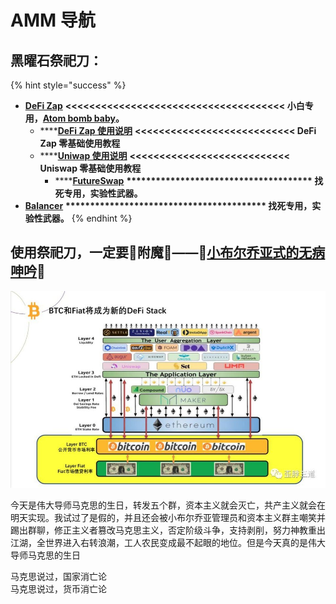 # AMM 导航

## 黑曜石祭祀刀：

{% hint style="success" %}
* [**DeFi Zap**](https://defizap.com/zaps)  **&lt;&lt;&lt;&lt;&lt;&lt;&lt;&lt;&lt;&lt;&lt;&lt;&lt;&lt;&lt;&lt;&lt;&lt;&lt;&lt;&lt;&lt;&lt;&lt;&lt;&lt;&lt;&lt;&lt;&lt;&lt;&lt;&lt;&lt;&lt;&lt;&lt;   小白专用，**[**Atom bomb baby**](https://music.163.com/song?id=567215077&userid=273670441)**。**
  * \*\*\*\*[**DeFi Zap 使用说明**](https://www.fmz.com/bbs-topic/5371)  **&lt;&lt;&lt;&lt;&lt;&lt;&lt;&lt;&lt;&lt;&lt;&lt;&lt;&lt;&lt;&lt;&lt;&lt;&lt;&lt;&lt;&lt;&lt;&lt;&lt;&lt;&lt;   DeFi Zap 零基础使用教程**
  * \*\*\*\*[**Uniwap   使用说明**](https://www.chainnews.com/articles/522868612900.htm)   **&lt;&lt;&lt;&lt;&lt;&lt;&lt;&lt;&lt;&lt;&lt;&lt;&lt;&lt;&lt;&lt;&lt;&lt;&lt;&lt;&lt;&lt;&lt;&lt;&lt;&lt;&lt;   Uniswap 零基础使用教程**
    * \*\*\*\*[**FutureSwap**](https://exchange.futureswap.com/?src=0x6c5bfa4A535ab2B742520056C4A1912853C8f5B3)  **\*\*\*\*\*\*\*\*\*\*\*\*\*\*\*\*\*\*\*\*\*\*\*\*\*\*\*\*\*\*\*\*\*\*\*\*\*\*    找死专用，实验性武器。**
* [**Balancer**](https://pools.balancer.exchange/#/list)  **\*\*\*\*\*\*\*\*\*\*\*\*\*\*\*\*\*\*\*\*\*\*\*\*\*\*\*\*\*\*\*\*\*\*\*\*\*\*\*\*\*    找死专用，实验性武器。** 
{% endhint %}

## **使用祭祀刀，一定要🎵附魔🎵——🎵**[**小布尔乔亚式的无病呻吟**](http://music.163.com/song/29709513/?userid=273670441)**🎵**

![](.gitbook/assets/image%20%281%29.png)

今天是伟大导师马克思的生日，转发五个群，资本主义就会灭亡，共产主义就会在明天实现。我试过了是假的，并且还会被小布尔乔亚管理员和资本主义群主嘲笑并踢出群聊，修正主义者篡改马克思主义，否定阶级斗争，支持剥削，努力神教重出江湖，全世界进入右转浪潮，工人农民变成最不起眼的地位。但是今天真的是伟大导师马克思的生日

马克思说过，国家消亡论  
马克思说过，货币消亡论

